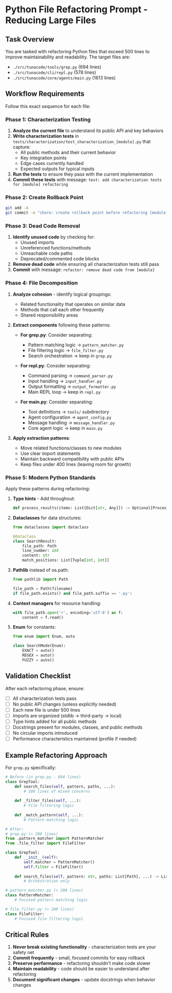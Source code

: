 # Python File Refactoring Prompt - Reducing Large Files

## Task Overview

You are tasked with refactoring Python files that exceed 500 lines to improve maintainability and readability. The target files are:
- `./src/tunacode/tools/grep.py` (694 lines)
- `./src/tunacode/cli/repl.py` (578 lines)  
- `./src/tunacode/core/agents/main.py` (1613 lines)

## Workflow Requirements

Follow this exact sequence for each file:

### Phase 1: Characterization Testing
1. **Analyze the current file** to understand its public API and key behaviors
2. **Write characterization tests** in `tests/characterization/test_characterization_[module].py` that capture:
   - All public methods and their current behavior
   - Key integration points
   - Edge cases currently handled
   - Expected outputs for typical inputs
3. **Run the tests** to ensure they pass with the current implementation
4. **Commit these tests** with message: `test: add characterization tests for [module] refactoring`

### Phase 2: Create Rollback Point
```bash
git add -A
git commit -m "chore: create rollback point before refactoring [module]" --no-verify
```

### Phase 3: Dead Code Removal
1. **Identify unused code** by checking for:
   - Unused imports
   - Unreferenced functions/methods
   - Unreachable code paths
   - Deprecated/commented code blocks
2. **Remove dead code** while ensuring all characterization tests still pass
3. **Commit** with message: `refactor: remove dead code from [module]`

### Phase 4: File Decomposition
1. **Analyze cohesion** - identify logical groupings:
   - Related functionality that operates on similar data
   - Methods that call each other frequently
   - Shared responsibility areas
   
2. **Extract components** following these patterns:
   - **For grep.py**: Consider separating:
     - Pattern matching logic → `pattern_matcher.py`
     - File filtering logic → `file_filter.py`
     - Search orchestration → keep in `grep.py`
   
   - **For repl.py**: Consider separating:
     - Command parsing → `command_parser.py`
     - Input handling → `input_handler.py`
     - Output formatting → `output_formatter.py`
     - Main REPL loop → keep in `repl.py`
   
   - **For main.py**: Consider separating:
     - Tool definitions → `tools/` subdirectory
     - Agent configuration → `agent_config.py`
     - Message handling → `message_handler.py`
     - Core agent logic → keep in `main.py`

3. **Apply extraction patterns**:
   - Move related functions/classes to new modules
   - Use clear import statements
   - Maintain backward compatibility with public APIs
   - Keep files under 400 lines (leaving room for growth)

### Phase 5: Modern Python Standards
Apply these patterns during refactoring:

1. **Type hints** - Add throughout:
   ```python
   def process_results(items: List[Dict[str, Any]]) -> Optional[ProcessedData]:
   ```

2. **Dataclasses** for data structures:
   ```python
   from dataclasses import dataclass
   
   @dataclass
   class SearchResult:
       file_path: Path
       line_number: int
       content: str
       match_positions: List[Tuple[int, int]]
   ```

3. **Pathlib** instead of os.path:
   ```python
   from pathlib import Path
   
   file_path = Path(filename)
   if file_path.exists() and file_path.suffix == '.py':
   ```

4. **Context managers** for resource handling:
   ```python
   with file_path.open('r', encoding='utf-8') as f:
       content = f.read()
   ```

5. **Enum** for constants:
   ```python
   from enum import Enum, auto
   
   class SearchMode(Enum):
       EXACT = auto()
       REGEX = auto()
       FUZZY = auto()
   ```

## Validation Checklist

After each refactoring phase, ensure:
- [ ] All characterization tests pass
- [ ] No public API changes (unless explicitly needed)
- [ ] Each new file is under 500 lines
- [ ] Imports are organized (stdlib → third-party → local)
- [ ] Type hints added for all public methods
- [ ] Docstrings present for modules, classes, and public methods
- [ ] No circular imports introduced
- [ ] Performance characteristics maintained (profile if needed)

## Example Refactoring Approach

For `grep.py` specifically:

```python
# Before (in grep.py - 694 lines)
class GrepTool:
    def search_files(self, pattern, paths, ...):
        # 100 lines of mixed concerns
        
    def _filter_files(self, ...):
        # File filtering logic
        
    def _match_pattern(self, ...):
        # Pattern matching logic

# After:
# grep.py (< 200 lines)
from .pattern_matcher import PatternMatcher
from .file_filter import FileFilter

class GrepTool:
    def __init__(self):
        self.matcher = PatternMatcher()
        self.filter = FileFilter()
    
    def search_files(self, pattern: str, paths: List[Path], ...) -> List[SearchResult]:
        # Orchestration only

# pattern_matcher.py (< 200 lines)
class PatternMatcher:
    # Focused pattern matching logic

# file_filter.py (< 200 lines)  
class FileFilter:
    # Focused file filtering logic
```

## Critical Rules

1. **Never break existing functionality** - characterization tests are your safety net
2. **Commit frequently** - small, focused commits for easy rollback
3. **Preserve performance** - refactoring shouldn't make code slower
4. **Maintain readability** - code should be easier to understand after refactoring
5. **Document significant changes** - update docstrings when behavior changes
